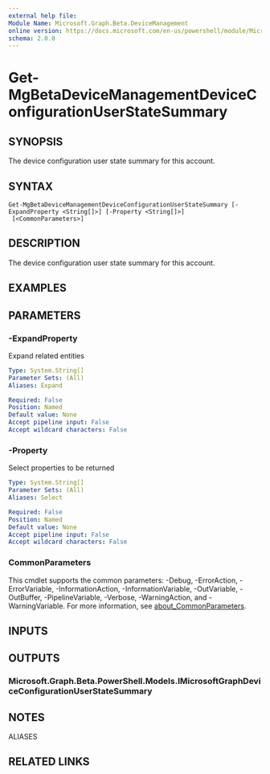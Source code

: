 ```yaml
---
external help file:
Module Name: Microsoft.Graph.Beta.DeviceManagement
online version: https://docs.microsoft.com/en-us/powershell/module/Microsoft.Graph.devicemanagement/get-mgdevicemanagementdeviceconfigurationuserstatesummary
schema: 2.0.0
---
```


# Get-MgBetaDeviceManagementDeviceConfigurationUserStateSummary

## SYNOPSIS
The device configuration user state summary for this account.

## SYNTAX

```
Get-MgBetaDeviceManagementDeviceConfigurationUserStateSummary [-ExpandProperty <String[]>] [-Property <String[]>]
 [<CommonParameters>]
```

## DESCRIPTION
The device configuration user state summary for this account.

## EXAMPLES

## PARAMETERS

### -ExpandProperty
Expand related entities

```yaml
Type: System.String[]
Parameter Sets: (All)
Aliases: Expand

Required: False
Position: Named
Default value: None
Accept pipeline input: False
Accept wildcard characters: False
```

### -Property
Select properties to be returned

```yaml
Type: System.String[]
Parameter Sets: (All)
Aliases: Select

Required: False
Position: Named
Default value: None
Accept pipeline input: False
Accept wildcard characters: False
```

### CommonParameters
This cmdlet supports the common parameters: -Debug, -ErrorAction, -ErrorVariable, -InformationAction, -InformationVariable, -OutVariable, -OutBuffer, -PipelineVariable, -Verbose, -WarningAction, and -WarningVariable. For more information, see [about_CommonParameters](http://go.microsoft.com/fwlink/?LinkID=113216).

## INPUTS

## OUTPUTS

### Microsoft.Graph.Beta.PowerShell.Models.IMicrosoftGraphDeviceConfigurationUserStateSummary

## NOTES

ALIASES

## RELATED LINKS

